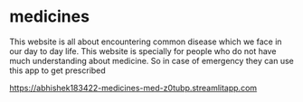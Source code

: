 # medicines
This website is all about encountering common disease which we face in our 
day to day life. This website is specially for people who do not have much 
understanding about medicine.
So in case of emergency they can use this app to get prescribed

https://abhishek183422-medicines-med-z0tubp.streamlitapp.com
